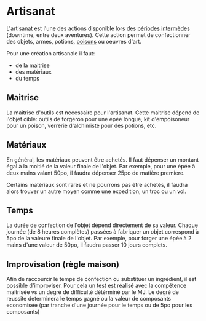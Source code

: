 # Artisanat

L'artisanat est l'une des actions disponible lors des [périodes intermèdes ](downtime.md)(downtime, entre deux aventures). 
Cette action permet de confectionner des objets, armes, potions, [poisons](poisons.md) ou oeuvres d'art.

Pour une création artisanale il faut:
  - de la maitrise
  - des matériaux
  - du temps

## Maitrise
La maitrise d'outils est necessaire pour l'artisanat. Cette maitrise dépend de l'objet ciblé: outils de forgeron pour une épée longue, kit d'empoisoneur pour un poison, verrerie d'alchimiste pour des potions, etc.

## Matériaux
En général, les matériaux peuvent être achetés. Il faut dépenser un montant égal à la moitié de la valeur finale de l'objet. 
Par exemple, pour une épée à deux mains valant 50po, il faudra dépenser 25po de matière premiere.

Certains matériaux sont rares et ne pourrons pas être achetés, il faudra alors trouver un autre moyen comme une expedition, un troc ou un vol.

## Temps

La durée de confection de l'objet dépend directement de sa valeur. Chaque journée (de 8 heures complètes) passées à fabriquer un objet correspond à 5po de la valeure finale de l'objet.
Par exemple, pour forger une épée à 2 mains d'une  valeur de 50po, il faudra passer 10 jours complets.


## Improvisation (règle maison)
Afin de raccourcir le temps de confection ou substituer un ingrédient, il est possible d'improviser. Pour cela un test est réalisé avec la compétence maitrisée vs un degré de difficulté détérminé par le MJ. Le degré de reussite determinera le temps gagné ou la valeur de composants economisée (par tranche d'une journée pour le temps ou de 5po pour les composants)
